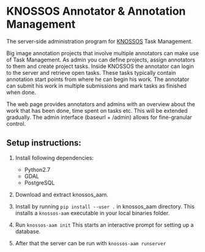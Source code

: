 # KNOSSOS Annotator & Annotation Management

The server-side administration program for [KNOSSOS](https://github.com/knossos-project/knossos) Task Management.

Big image annotation projects that involve multiple annotators can make use of Task Management. As admin you can define projects, assign annotators to them and create project tasks.
Inside KNOSSOS the annotator can login to the server and retrieve open tasks. These tasks typically contain annotation start points from where he can begin his work. The annotator can submit his work in multiple submissions and mark tasks as finished when done.

The web page provides annotators and admins with an overview about the work that has been done, time spent on tasks etc. This will be extended gradually. The admin interface (baseurl + /admin) allows for fine-granular control.

## Setup instructions:

1. Install following dependencies:

    * Python2.7
    * GDAL
    * PostgreSQL

2. Download and extract knossos_aam.
3. Install by running `pip install --user .` in knossos_aam directory.
   This installs a `knossos-aam` executable in your local binaries folder.
4. Run `knossos-aam init`
   This starts an interactive prompt for setting up a database.
5. After that the server can be run with `knossos-aam runserver`
